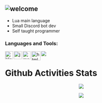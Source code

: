![welcome](https://i.imgur.com/yuTd0ek.png) <br/>
---

- Lua main language
- Small Discord bot dev
- Self taught programmer <br />

### Languages and Tools:

<img align="left" alt="Visual Studio Code" width="26px" src="https://i.imgur.com/LwSdAlE.png" />
<img align="left" alt="js" width="26px" src="https://i.imgur.com/3u1wzwE.png" />
<img align="left" alt="mongodb" width="26px" src="https://imgur.com/xN5cFRr.png" />
<img align="left" alt="html" width="30px" src="https://i.imgur.com/P16xRAL.png" />

<!-- ### Jobs
Currently coding discord bots for payments. Send me a message on discord to discuss.<br>
(Reputation) -> [epicnpc.com](https://www.epicnpc.com/members/reconlx.1167846/)<br /> -->







<!-- <details>
<summary><a align ="right">🔎 Statistics </a></summary>

<a>
  <img align="center" src="https://riday-ghstats.vercel.app/api/top-langs/?username=reconlx&theme=tokyonight&layout=compact" />
</a>
<a href="https://github.com/anuraghazra/convoychat">
  <img align="center" src="https://github-readme-stats.vercel.app/api?username=reconlx&show_icons=true&theme=onedark" />
</a>
</details> -->
<img src="https://discord.c99.nl/widget/theme-3/413100574981095425.png" />

<h1>Github Activities Stats</h1>

<p align="center">
  <img align="center" src="https://github-readme-stats.vercel.app/api?username=Voxel0&show_icons=true&theme=dracula">
</p>
  <p align="center">
  <img align="center" src="https://github-readme-stats.vercel.app/api/top-langs/?username=Voxel0&hide=css&theme=dracula">
</p>
